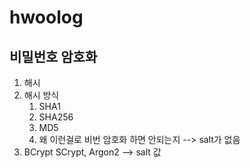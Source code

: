 # hwoolog

## 비밀번호 암호화

1. 해시
2. 해시 방식
   1. SHA1
   2. SHA256
   3. MD5
   4. 왜 이런걸로 비번 암호화 하면 안되는지 --> salt가 없음
3. BCrypt SCrypt, Argon2 --> salt 값
